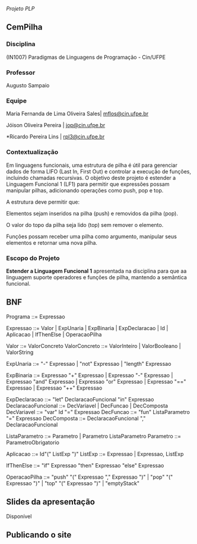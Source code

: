 *Projeto PLP*


## CemPilha

### Disciplina

(IN1007) Paradigmas de Linguagens de Programação - Cin/UFPE

### Professor

Augusto Sampaio

### Equipe

Maria Fernanda de Lima Oliveira Sales| mflos@cin.ufpe.br

Jóison Oliveira Pereira | jop@cin.ufpe.br

*Ricardo Pereira Lins | rpl3@cin.ufpe.br

### Contextualização

Em linguagens funcionais, uma estrutura de pilha é útil para gerenciar dados de forma LIFO (Last In, First Out) e controlar a execução de funções, incluindo chamadas recursivas. O objetivo deste projeto é estender a Linguagem Funcional 1 (LF1) para permitir que expressões possam manipular pilhas, adicionando operações como push, pop e top.

A estrutura deve permitir que:

Elementos sejam inseridos na pilha (push) e removidos da pilha (pop).


O valor do topo da pilha seja lido (top) sem remover o elemento.


Funções possam receber uma pilha como argumento, manipular seus elementos e retornar uma nova pilha.


### Escopo do Projeto

**Estender a Linguagem Funcional 1** apresentada na disciplina para que aa linguagem suporte operadores e funções de pilha, mantendo a semântica funcional.




## BNF

Programa ::= Expressao

Expressao ::= Valor 
            | ExpUnaria 
            | ExpBinaria 
            | ExpDeclaracao 
            | Id 
            | Aplicacao 
            | IfThenElse
            | OperacaoPilha

Valor ::= ValorConcreto
ValorConcreto ::= ValorInteiro | ValorBooleano | ValorString

ExpUnaria ::= "-" Expressao 
            | "not" Expressao 
            | "length" Expressao

ExpBinaria ::= Expressao "+" Expressao 
             | Expressao "-" Expressao 
             | Expressao "and" Expressao 
             | Expressao "or" Expressao 
             | Expressao "==" Expressao 
             | Expressao "++" Expressao

ExpDeclaracao ::= "let" DeclaracaoFuncional "in" Expressao
DeclaracaoFuncional ::= DecVariavel | DecFuncao | DecComposta
DecVariavel ::= "var" Id "=" Expressao
DecFuncao ::= "fun" ListaParametro "=" Expressao
DecComposta ::= DeclaracaoFuncional "," DeclaracaoFuncional

ListaParametro ::= Parametro | Parametro ListaParametro
Parametro ::= ParametroObrigatorio

Aplicacao ::= Id"(" ListExp ")"
ListExp ::= Expressao | Expressao, ListExp

IfThenElse ::= "if" Expressao "then" Expressao "else" Expressao

OperacaoPilha ::= "push" "(" Expressao "," Expressao ")"
                 | "pop" "(" Expressao ")"
                 | "top" "(" Expressao ")"
                 | "emptyStack"



## Slides da apresentação

Disponível 

## Publicando o site

